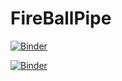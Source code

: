 # FireBallPipe
[![Binder](https://mybinder.org/badge_logo.svg)](https://mybinder.org/v2/gh/vpicouet/FireBallPipe/local?labpath=%2FNotebook%2FXY_2022_F1.ipynb)

[![Binder](https://mybinder.org/badge_logo.svg)](https://mybinder.org/v2/gh/vpicouet/FireBallPipe/main?labpath=%2FNotebook%2/Users/Vincent/Github/FireBallPipe/Notebook/autocoll_XYcalib_180904_F4.ipynb)

